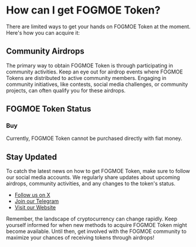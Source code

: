 # How can I get FOGMOE Token?
There are limited ways to get your hands on FOGMOE Token at the moment. Here's how you can acquire it:

## Community Airdrops
The primary way to obtain FOGMOE Token is through participating in community activities. Keep an eye out for airdrop events where FOGMOE Tokens are distributed to active community members. Engaging in community initiatives, like contests, social media challenges, or community projects, can often qualify you for these airdrops.

## FOGMOE Token Status
### Buy
Currently, FOGMOE Token cannot be purchased directly with fiat money.

## Stay Updated
To catch the latest news on how to get FOGMOE Token, make sure to follow our social media accounts. We regularly share updates about upcoming airdrops, community activities, and any changes to the token's status.

- [Follow us on X](https://x.com/FOG_MOE)
- [Join our Telegram](https://t.me/FOG_MOE)
- [Visit our Website](https://token.fog.moe/)

Remember, the landscape of cryptocurrency can change rapidly. Keep yourself informed for when new methods to acquire FOGMOE Token might become available. Until then, get involved with the FOGMOE community to maximize your chances of receiving tokens through airdrops!